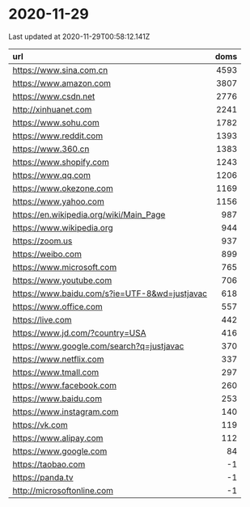 # 2020-11-29

<!-- BEGIN -->
Last updated at 2020-11-29T00:58:12.141Z

url | doms
:- | -:
https://www.sina.com.cn | 4593
https://www.amazon.com | 3807
https://www.csdn.net | 2776
http://xinhuanet.com | 2241
https://www.sohu.com | 1782
https://www.reddit.com | 1393
https://www.360.cn | 1383
https://www.shopify.com | 1243
https://www.qq.com | 1206
https://www.okezone.com | 1169
https://www.yahoo.com | 1156
https://en.wikipedia.org/wiki/Main_Page | 987
https://www.wikipedia.org | 944
https://zoom.us | 937
https://weibo.com | 899
https://www.microsoft.com | 765
https://www.youtube.com | 706
https://www.baidu.com/s?ie=UTF-8&wd=justjavac | 618
https://www.office.com | 557
https://live.com | 442
https://www.jd.com/?country=USA | 416
https://www.google.com/search?q=justjavac | 370
https://www.netflix.com | 337
https://www.tmall.com | 297
https://www.facebook.com | 260
https://www.baidu.com | 253
https://www.instagram.com | 140
https://vk.com | 119
https://www.alipay.com | 112
https://www.google.com | 84
https://taobao.com | -1
https://panda.tv | -1
http://microsoftonline.com | -1
<!-- END -->
